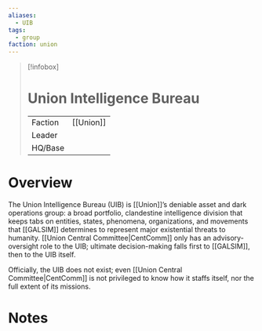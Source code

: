 ```yaml
---
aliases:
  - UIB
tags:
  - group
faction: union
---
```

> [!infobox] 
> # Union Intelligence Bureau
> | | |
> | ---- | ---- |
> | Faction | [[Union]] |
> | Leader |  |
> | HQ/Base | |


# Overview
The Union Intelligence Bureau (UIB) is [[Union]]’s deniable asset and dark operations group: a broad portfolio, clandestine intelligence division that keeps tabs on entities, states, phenomena, organizations, and movements that [[GALSIM]] determines to represent major existential threats to humanity. [[Union Central Committee|CentComm]] only has an advisory-oversight role to the UIB; ultimate decision-making falls first to [[GALSIM]], then to the UIB itself.

Officially, the UIB does not exist; even [[Union Central Committee|CentComm]] is not privileged to know how it staffs itself, nor the full extent of its missions.

# Notes